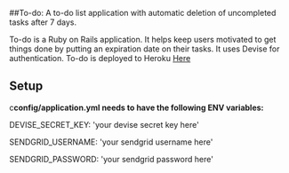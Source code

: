 ##To-do: A to-do list application with automatic deletion of uncompleted tasks after 7 days.

To-do is a Ruby on Rails application. It helps keep users motivated to get things done by putting an expiration date on their tasks. It uses Devise for authentication. To-do is deployed to Heroku [Here](http://devtheory-todo.herokuapp.com)

Setup
--
c**config/application.yml needs to have the following ENV variables:**

DEVISE_SECRET_KEY: 'your devise secret key here'

SENDGRID_USERNAME: 'your sendgrid username here'

SENDGRID_PASSWORD: 'your sendgrid password here'